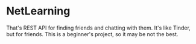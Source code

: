 # NetLearning
That's REST API for finding friends and chatting with them.
It's like Tinder, but for friends.
This is a beginner's project, so it may be not the best.

